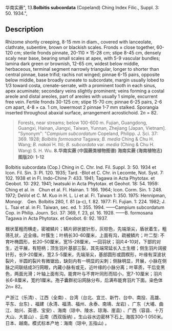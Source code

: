 华南实蕨",
13.**Bolbitis subcordata** (Copeland) Ching Index Filic., Suppl. 3: 50. 1934.",

## Description
Rhizome shortly creeping, 8-15 mm in diam., covered with lanceolate, clathrate, subentire, brown or blackish scales. Fronds ± close together, 60-120 cm; sterile fronds pinnate, 20-110 × 15-28 cm; stipe 8-45 cm, densely scaly near base, bearing small scales at apex, with 5-9 vascular bundles; lamina dark green or brownish, 12-65 cm, widest below middle, herbaceous, terminal segment narrowly triangular, longer to shorter than central pinnae, base trifid; rachis not winged; pinnae 6-15 pairs, opposite below middle, base broadly cuneate to subcordate, margin usually lobed to 1/3 toward costa, crenate-serrate, with a prominent tooth in each sinus, apex acuminate; secondary veins slightly prominent; veins forming a costal areole and distal areoles, part of areoles with usually 1 simple, excurrent free vein. Fertile fronds 30-125 cm; stipe 15-70 cm; pinnae 6-25 pairs, 2-6 cm apart, 4-8 × ca. 1 cm, lowermost 2 pinnae 1-7 mm stalked. Sporangia inserted throughout abaxial surface, arrangement acrostichoid. 2*n* = 82.

> Forests, near streams; below 100-600 m. Fujian, Guangdong, Guangxi, Hainan, Jiangxi, Taiwan, Yunnan, Zhejiang [Japan, Vietnam].
  "Synonym": "*Campium subcordatum* Copeland, Philipp. J. Sci. 37: 369. 1928; *Bolbitis formosana* Tagawa; *B. media* Ching &amp; Chu H. Wang; *B. nakaii* H. Itô; *B. subcordata* var. *media* (Ching &amp; Chu H. Wang) S. H. Wu.
**8.华南实蕨 (中国蕨类植物图谱) 海南实蕨 (海南植物志) 图版20: 1-12**

Bolbitis subcordata (Cop.) Ching in C. Chr. Ind. Fil. Suppl. 3: 50. 1934 et Icon. Fil. Sin. 3: Pl. 120. 1935; Tard. -Blot et C. Chr. in Lecomte, Not. Syst. 7: 102. 1938 et in Fl. Indo-Chine 7: 433. 1941; Tagawa in Acta Phytotax. et Geobot. 10: 292. 1941; Iwatsuki in Acta Phytotax. et Geohot. 18: 54. 1959: Ching et al. in　Chun et al. Fl. Hainan. 1: 166. 1964; Icon. Corm. Sin. 1: 248. 1972; DeVol et C. M. Kuo in H. L. Li et al. Fl. Taiwan 1: 350. 1975: Hennipman, Monogr.　Gen. Bolbitis 280, f. 81 (a-c), f. 82. 1977: Fl. Fujian. 1: 224. 1982; J. L. Tsai et al. in Fl. Taiwan, sec. ed. 1: 355. 1994. ——Campium subcordatum Cop. in Philip. Journ. Sci. 37: 369, f. 23, pl. 16. 1928. ——B. formosana Tagawa in Acta Phytotax. et Geobot. 6: 92. 1937.

根状茎粗而横走，密被鳞片；鳞片卵状披针形，灰棕色，先端渐尖，盾状着生，粗筛孔状，近全缘。叶簇生；叶柄长30-60厘米，上面有沟，疏被鳞片；叶二型: 不育叶椭圆形，长20-50厘米，宽15-28厘米，一回羽状；羽片4-10对，下部的对生，近平展，有短柄；顶生羽片基部三裂，其先端常延长入土生根；侧生羽片阔披针形，长9-20厘米，宽2.5-5厘米，先端渐尖，基部圆形或圆楔形，叶缘有深波状裂片，半圆的裂片有微锯齿，缺刻内有一明显的尖刺；侧脉明显，开展，小脉在侧脉之间联结成3行网眼，内藏小脉有或无，近叶缘的小脉分离；叶草质，干后变黑色，两面光滑；叶轴上面有沟。能育叶与不育叶同形而较小，宽7-10厘米；羽片长6-8厘米，宽约1厘米。孢子囊群初沿网脉分布，后满布能育羽片下面。染色体2n= 82。

产浙江（乐清) 、江西（全南) 、台湾（台北、宜兰、新竹、台中、南投、高雄、平东、台东) 、福建（永清、福清、福州、永泰、南靖、龙岩) 、广东（大埔、曲江、始兴、英德、宝安) 、海南（琼中、陵水、琼海、崖县) 、广西（容县、十万大山、大苗山) 、云南（西双版纳) 。生山谷水边密林下石上, 海拔300-1 050米。日本、越南。模式标本产地：海南（琼中, 五指山) 。
